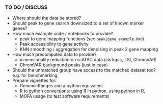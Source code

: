 ### TO DO / DISCUSS

- Where should the data be stored?
- Should peak to gene search downsized to a set of known marker genes?
- How much example code / notebooks to provide? 
  - peak to gene mapping functions (see `peak2gene_example.Rmd`)
  - Peak accessibility to gene activity
  - KNN smoothing / aggregation for denoising in peak 2 gene mapping
- How much precomputed data to provide? 
  - dimensionality reduction on scATAC data (cisTopic, LSI, ChromVAR)
  - ChromVAR background peaks (just in case)
- Should the unmatched group have access to the matched dataset too? e.g. for benchmarking
- Prepare vignettes for:
    - GenomicRanges and a python equivalent
    - R to python conversions: using R in python, using python in R, 
    - MOFA usage (to test software requirements)

